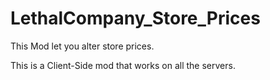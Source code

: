 # LethalCompany_Store_Prices
This Mod let you alter store prices.

This is a Client-Side mod that works on all the servers.
